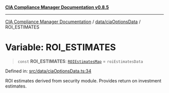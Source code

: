 [**CIA Compliance Manager Documentation v0.8.5**](../../../README.md)

***

[CIA Compliance Manager Documentation](../../../modules.md) / [data/ciaOptionsData](../README.md) / ROI\_ESTIMATES

# Variable: ROI\_ESTIMATES

> `const` **ROI\_ESTIMATES**: [`ROIEstimatesMap`](../../../types/cia-services/interfaces/ROIEstimatesMap.md) = `roiEstimatesData`

Defined in: [src/data/ciaOptionsData.ts:34](https://github.com/Hack23/cia-compliance-manager/blob/3ae0301247f765ba03c8c0fe645db4718bb8af76/src/data/ciaOptionsData.ts#L34)

ROI estimates derived from security module.
Provides return on investment estimates.
